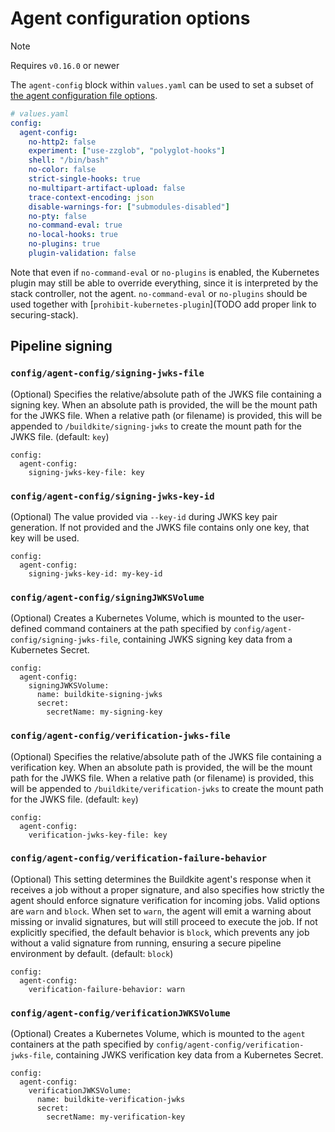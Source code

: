 # Agent configuration options

> [!NOTE]
> Requires `v0.16.0` or newer

The `agent-config` block within `values.yaml` can be used to set a subset of
[the agent configuration file options](/docs/agent/v3/configuration).

```yaml
# values.yaml
config:
  agent-config:
    no-http2: false
    experiment: ["use-zzglob", "polyglot-hooks"]
    shell: "/bin/bash"
    no-color: false
    strict-single-hooks: true
    no-multipart-artifact-upload: false
    trace-context-encoding: json
    disable-warnings-for: ["submodules-disabled"]
    no-pty: false
    no-command-eval: true
    no-local-hooks: true
    no-plugins: true
    plugin-validation: false
```

Note that even if `no-command-eval` or `no-plugins` is enabled, the Kubernetes
plugin may still be able to override everything, since it is interpreted by the
stack controller, not the agent. `no-command-eval` or `no-plugins` should be
used together with [`prohibit-kubernetes-plugin`](TODO add proper link to securing-stack).


## Pipeline signing



### `config/agent-config/signing-jwks-file`
(Optional)
Specifies the relative/absolute path of the JWKS file containing a signing key.
When an absolute path is provided, the will be the mount path for the JWKS file.
When a relative path (or filename) is provided, this will be appended to `/buildkite/signing-jwks` to create the mount path for the JWKS file.
(default: `key`)
```
config:
  agent-config:
    signing-jwks-key-file: key
```

### `config/agent-config/signing-jwks-key-id`
(Optional)
The value provided via `--key-id` during JWKS key pair generation.
If not provided and the JWKS file contains only one key, that key will be used.
```
config:
  agent-config:
    signing-jwks-key-id: my-key-id
```

### `config/agent-config/signingJWKSVolume`
(Optional)
Creates a Kubernetes Volume, which is mounted to the user-defined command containers at the path specified by `config/agent-config/signing-jwks-file`, containing JWKS signing key data from a Kubernetes Secret.
```
config:
  agent-config:
    signingJWKSVolume:
      name: buildkite-signing-jwks
      secret:
        secretName: my-signing-key
```

### `config/agent-config/verification-jwks-file`
(Optional)
Specifies the relative/absolute path of the JWKS file containing a verification key.
When an absolute path is provided, the will be the mount path for the JWKS file.
When a relative path (or filename) is provided, this will be appended to `/buildkite/verification-jwks` to create the mount path for the JWKS file.
(default: `key`)
```
config:
  agent-config:
    verification-jwks-key-file: key
```

### `config/agent-config/verification-failure-behavior`
(Optional)
This setting determines the Buildkite agent's response when it receives a job without a proper signature, and also specifies how strictly the agent should enforce signature verification for incoming jobs.
Valid options are `warn` and `block`.
When set to `warn`, the agent will emit a warning about missing or invalid signatures, but will still proceed to execute the job.
If not explicitly specified, the default behavior is `block`, which prevents any job without a valid signature from running, ensuring a secure pipeline environment by default.
(default: `block`)
```
config:
  agent-config:
    verification-failure-behavior: warn
```

### `config/agent-config/verificationJWKSVolume`
(Optional)
Creates a Kubernetes Volume, which is mounted to the `agent` containers at the path specified by `config/agent-config/verification-jwks-file`, containing JWKS verification key data from a Kubernetes Secret.
```
config:
  agent-config:
    verificationJWKSVolume:
      name: buildkite-verification-jwks
      secret:
        secretName: my-verification-key
```
